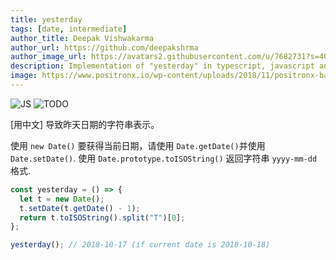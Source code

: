 ```yaml
---
title: yesterday
tags: [date, intermediate]
author_title: Deepak Vishwakarma
author_url: https://github.com/deepakshrma
author_image_url: https://avatars2.githubusercontent.com/u/7682731?s=400
description: Implementation of "yesterday" in typescript, javascript and deno.
image: https://www.positronx.io/wp-content/uploads/2018/11/positronx-banner-1152-1.jpg
---
```


![JS](https://img.shields.io/badge/supports-javascript-yellow.svg?style=flat-square)
![TODO](https://img.shields.io/badge///TODO-blue.svg?style=flat-square)

[用中文] 导致昨天日期的字符串表示。

使用 `new Date()` 要获得当前日期，请使用 `Date.getDate()`并使用 `Date.setDate()`.
使用 `Date.prototype.toISOString()` 返回字符串 `yyyy-mm-dd` 格式.

```js
const yesterday = () => {
  let t = new Date();
  t.setDate(t.getDate() - 1);
  return t.toISOString().split("T")[0];
};
```

```js
yesterday(); // 2018-10-17 (if current date is 2018-10-18)
```
